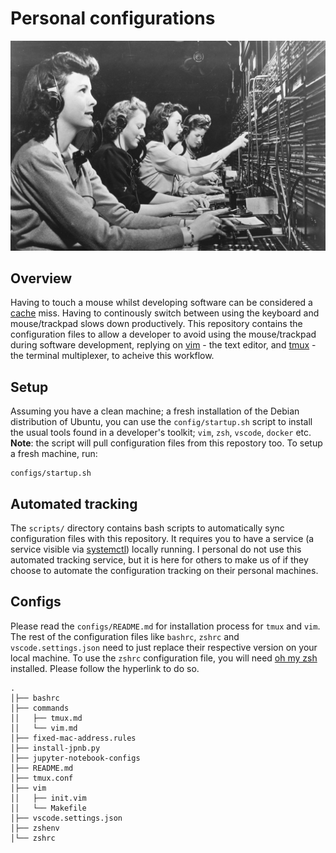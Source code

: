 # Personal configurations 
![](img/configs.jpg "configuration")
## Overview 
Having to touch a mouse whilst developing software can be considered a [cache](https://en.wikipedia.org/wiki/Cache_(computing)) miss. Having to continously switch between using the keyboard and mouse/trackpad slows down productively. This repository contains the configuration files to allow a developer to avoid using the mouse/trackpad during software development, replying on [vim](https://en.wikipedia.org/wiki/Vim_(text_editor)) - the text editor, and [tmux](https://en.wikipedia.org/wiki/Tmux) - the terminal multiplexer, to acheive this workflow.  

## Setup
Assuming you have a clean machine; a fresh installation of the Debian distribution of Ubuntu, you can use the `config/startup.sh` script to install the usual tools found in a developer's toolkit; `vim`, `zsh`, `vscode`, `docker` etc. **Note**: the script will pull configuration files from this repostory too. To setup a fresh machine, run:
```
configs/startup.sh
```

## Automated tracking 
The `scripts/` directory contains bash scripts to automatically sync configuration files with this repository. It requires you to have a service (a service visible via [systemctl](https://en.wikipedia.org/wiki/Systemd)) locally running. I personal do not use this automated tracking service, but it is here for others to make us of if they choose to automate the configuration tracking on their personal machines. 

## Configs 
Please read the `configs/README.md` for installation process for `tmux` and `vim`. The rest of the configuration files like `bashrc`, `zshrc` and `vscode.settings.json` need to just replace their respective version on your local machine. To use the `zshrc` configuration file, you will need [oh my zsh](https://ohmyz.sh/) installed. Please follow the hyperlink to do so.  

```
.
│├── bashrc
│├── commands
││   ├── tmux.md
││   └── vim.md
│├── fixed-mac-address.rules
│├── install-jpnb.py
│├── jupyter-notebook-configs
│├── README.md
│├── tmux.conf
│├── vim
││   ├── init.vim
││   └── Makefile
│├── vscode.settings.json
│├── zshenv
│└── zshrc
```





